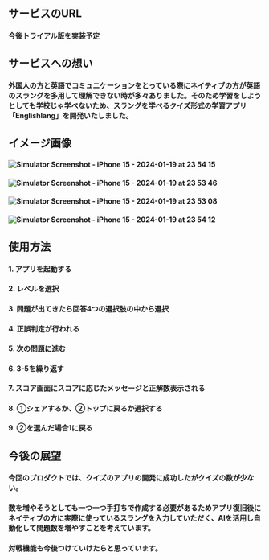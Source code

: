 ## **サービスのURL** 
#### 今後トライアル版を実装予定

## **サービスへの想い** 
#### 外国人の方と英語でコミュニケーションをとっている際にネイティブの方が英語のスラングを多用して理解できない時が多々ありました。そのため学習をしようとしても学校じゃ学べないため、スラングを学べるクイズ形式の学習アプリ「Englishlang」を開発いたしました。

## **イメージ画像** 
#### ![Simulator Screenshot - iPhone 15 - 2024-01-19 at 23 54 15](https://github.com/meso1007/EnglishSlangQuizApp/assets/94849818/736ed98e-7832-456b-9f9e-944fe733de59)
#### ![Simulator Screenshot - iPhone 15 - 2024-01-19 at 23 53 46](https://github.com/meso1007/EnglishSlangQuizApp/assets/94849818/52d5c7f7-e68d-47d2-8970-f075295c438e)
#### ![Simulator Screenshot - iPhone 15 - 2024-01-19 at 23 53 08](https://github.com/meso1007/EnglishSlangQuizApp/assets/94849818/f9113e24-53be-470a-865e-eae9019ac373)
#### ![Simulator Screenshot - iPhone 15 - 2024-01-19 at 23 54 12](https://github.com/meso1007/EnglishSlangQuizApp/assets/94849818/e3d6b6f2-d059-463f-a191-6f36c097a64f)


## **使用方法**
#### 1. アプリを起動する
#### 2. レベルを選択
#### 3. 問題が出てきたら回答4つの選択肢の中から選択
#### 4. 正誤判定が行われる
#### 5. 次の問題に進む
#### 6. 3-5を繰り返す
#### 7. スコア画面にスコアに応じたメッセージと正解数表示される
#### 8. ①シェアするか、②トップに戻るか選択する
#### 9. ②を選んだ場合1に戻る

## **今後の展望**
#### 今回のプロダクトでは、クイズのアプリの開発に成功したがクイズの数が少ない。
#### 数を増やそうとしても一つ一つ手打ちで作成する必要があるためアプリ復旧後にネイティブの方に実際に使っているスラングを入力していただく、AIを活用し自動化して問題数を増やすことを考えています。
#### 対戦機能も今後つけていけたらと思っています。
